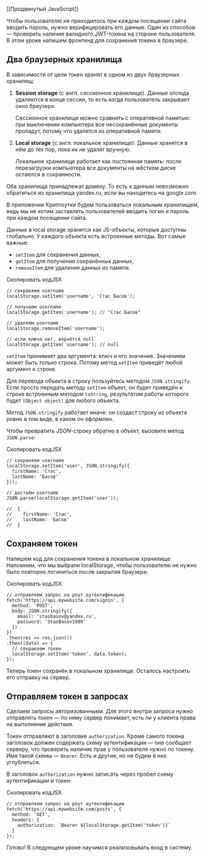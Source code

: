 [[Продвинутый JavaScript]]

Чтобы пользователю не приходилось при каждом посещении сайта вводить пароль, нужно верифицировать его данные. Один из способов — проверить наличие валидного JWT-токена на стороне пользователя. В этом уроке напишем фронтенд для сохранения токена в браузере.

## Два браузерных хранилища

В зависимости от цели токен хранят в одном из двух браузерных хранилищ:

1.  **Session storage** (с англ. сессионное хранилище). Данные отсюда удаляются в конце сессии, то есть когда пользователь закрывает окно браузера.
    
    Сессионное хранилище можно сравнить с оперативной памятью: при выключении компьютера все несохранённые документы пропадут, потому что удалятся из оперативной памяти.
    
2.  **Local storage** (с англ. локальное хранилище). Данные хранятся в нём до тех пор, пока их не удалят вручную.
    
    Локальное хранилище работает как постоянная память: после перезагрузки компьютера все документы на жёстком диске остаются в сохранности.
    

Оба хранилища принадлежат домену. То есть к данным невозможно обратиться из хранилища yandex.ru, если вы находитесь на google.com.

В приложении Криптоутки будем пользоваться локальным хранилищем, ведь мы не хотим заставлять пользователей вводить логин и пароль при каждом посещении сайта.

Данные в local storage хранятся как JS-объекты, которые доступны глобально. У каждого объекта есть встроенные методы. Вот самые важные:

-   `setItem` для сохранения данных,
-   `getItem` для получения сохранённых данных,
-   `removeItem` для удаления данных из памяти.

Скопировать кодJSX

```
// сохраняем username
localStorage.setItem('username', 'Стас Басов');

// получаем username
localStorage.getItem('username'); // "Стас Басов"

// удаляем username
localStorage.removeItem('username');

// если ключа нет, вернётся null
localStorage.getItem('username'); // null 
```

`setItem` принимает два аргумента: ключ и его значение. Значением может быть только строка. Потому метод `setItem` приведёт любой аргумент к строке.

Для перевода объекта в строку пользуйтесь методом `JSON.stringify`. Если просто передать методу `setItem` объект, он будет приведён к строке встроенным методом `toString`, результатом работы которого будет `[Object object]` для любого объекта.

Метод `JSON.stringify` работает иначе: он создаст строку из объекта ровно в том виде, в каком он оформлен.

Чтобы превратить JSON-строку обратно в объект, вызовите метод `JSON.parse`:

Скопировать кодJSX

```
// сохраняем username
localStorage.setItem('user', JSON.stringify({
  firstName: 'Стас',
  lastName: 'Басов'
}));

// достаём username
JSON.parse(localStorage.getItem('user'));

//  {
//    firstName: 'Стас',
//    lastName: 'Басов'
//  } 
```

## Сохраняем токен

Напишем код для сохранения токена в локальном хранилище. Напомним, что мы выбрали localStorage, чтобы пользователю не нужно было повторно логиниться после закрытия браузера:

Скопировать кодJSX

```
// отправляем запрос на роут аутентификации
fetсh('https://api.mywebsite.com/signin', {
  method: 'POST',
  body: JSON.stringify({
    email: 'stasbasov@yandex.ru',
    password: 'StasBasov1989'
  })
})
.then(res => res.json())
.then((data) => {
  // сохраняем токен
  localStorage.setItem('token', data.token);
}); 
```

Теперь токен сохранён в локальном хранилище. Осталось настроить его отправку на сервер.

## Отправляем токен в запросах

Сделаем запросы авторизованными. Для этого внутри запроса нужно отправлять токен — по нему сервер понимает, есть ли у клиента права на выполнение действия.

Токен отправляют в заголовке `authorization`. Кроме самого токена заголовок должен содержать схему аутентификации — она сообщает серверу, что проверять наличие прав у пользователя нужно по токену. Имя такой схемы — `Bearer`. Есть и другие, но не будем в них углубляться.

В заголовок `authorization` нужно записать через пробел схему аутентификации и токен:

Скопировать кодJSX

```
// отправляем запрос на роут аутентификации
fetch('https://api.mywebsite.com/posts', {
  method: 'GET',
  headers: {
    authorization: `Bearer ${localStorage.getItem('token')}`
  }
}); 
```

Готово! В следующем уроке научимся реализовывать вход в систему.